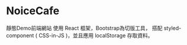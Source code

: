 # NoiceCafe
靜態Demo前端網站
使用 React 框架，Bootstrap為切版工具，
搭配 styled-component ( CSS-in-JS )，並且應用 localStorage 存取資料。

